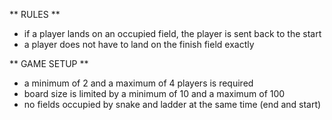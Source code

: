 ** RULES **

- if a player lands on an occupied field, the player is sent back to the start
- a player does not have to land on the finish field exactly

** GAME SETUP **

- a minimum of 2 and a maximum of 4 players is required
- board size is limited by a minimum of 10 and a maximum of 100
- no fields occupied by snake and ladder at the same time (end and start)
